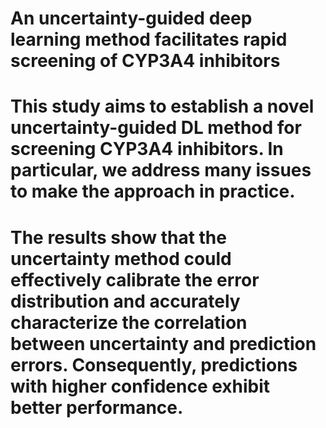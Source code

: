# An uncertainty-guided deep learning method facilitates rapid screening of CYP3A4 inhibitors

# This study aims to establish a novel uncertainty-guided DL method for screening CYP3A4 inhibitors. In particular, we address many issues to make the approach in practice.

# The results show that the uncertainty method could effectively calibrate the error distribution and accurately characterize the correlation between uncertainty and prediction errors. Consequently, predictions with higher confidence exhibit better performance. 


